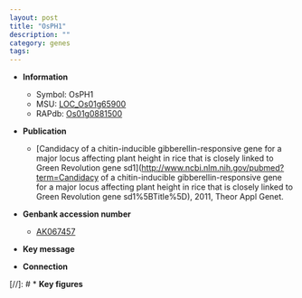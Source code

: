 ```yaml
---
layout: post
title: "OsPH1"
description: ""
category: genes
tags: 
---
```


* **Information**  
    + Symbol: OsPH1  
    + MSU: [LOC_Os01g65900](http://rice.plantbiology.msu.edu/cgi-bin/ORF_infopage.cgi?orf=LOC_Os01g65900)  
    + RAPdb: [Os01g0881500](http://rapdb.dna.affrc.go.jp/viewer/gbrowse_details/irgsp1?name=Os01g0881500)  

* **Publication**  
    + [Candidacy of a chitin-inducible gibberellin-responsive gene for a major locus affecting plant height in rice that is closely linked to Green Revolution gene sd1](http://www.ncbi.nlm.nih.gov/pubmed?term=Candidacy of a chitin-inducible gibberellin-responsive gene for a major locus affecting plant height in rice that is closely linked to Green Revolution gene sd1%5BTitle%5D), 2011, Theor Appl Genet.

* **Genbank accession number**  
    + [AK067457](http://www.ncbi.nlm.nih.gov/nuccore/AK067457)

* **Key message**  

* **Connection**  

[//]: # * **Key figures**  


